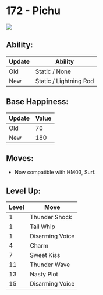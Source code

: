 # 172 - Pichu
![][172]

## Ability:

Update | Ability
---    | ---
Old    | Static / None
New    | Static / Lightning Rod

## Base Happiness:

Update | Value
---    | ---
Old    | 70
New    | 180

## Moves:

 - Now compatible with HM03, Surf.

## Level Up:

Level | Move
---   | ---
  1   | Thunder Shock
  1   | Tail Whip
  1   | Disarming Voice
  4   | Charm
  7   | Sweet Kiss
 11   | Thunder Wave
 13   | Nasty Plot
 15   | Disarming Voice



[172]: /img/pokemon/172.png
